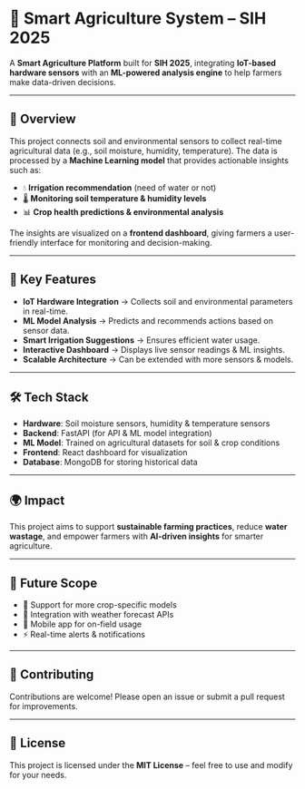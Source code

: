 # 🌱 Smart Agriculture System – SIH 2025

A **Smart Agriculture Platform** built for **SIH 2025**, integrating **IoT-based hardware sensors** with an **ML-powered analysis engine** to help farmers make data-driven decisions.

---

## 🚀 Overview
This project connects soil and environmental sensors to collect real-time agricultural data (e.g., soil moisture, humidity, temperature). The data is processed by a **Machine Learning model** that provides actionable insights such as:

- 💧 **Irrigation recommendation** (need of water or not)  
- 🌡️ **Monitoring soil temperature & humidity levels**  
- 📊 **Crop health predictions & environmental analysis**  

The insights are visualized on a **frontend dashboard**, giving farmers a user-friendly interface for monitoring and decision-making.

---

## 🔧 Key Features
- **IoT Hardware Integration** → Collects soil and environmental parameters in real-time.  
- **ML Model Analysis** → Predicts and recommends actions based on sensor data.  
- **Smart Irrigation Suggestions** → Ensures efficient water usage.  
- **Interactive Dashboard** → Displays live sensor readings & ML insights.  
- **Scalable Architecture** → Can be extended with more sensors & models.  

---

## 🛠️ Tech Stack
- **Hardware**: Soil moisture sensors, humidity & temperature sensors  
- **Backend**: FastAPI (for API & ML model integration)  
- **ML Model**: Trained on agricultural datasets for soil & crop conditions  
- **Frontend**: React dashboard for visualization  
- **Database**:  MongoDB for storing historical data  

---

## 🌍 Impact
This project aims to support **sustainable farming practices**, reduce **water wastage**, and empower farmers with **AI-driven insights** for smarter agriculture.

---

## 📌 Future Scope
- 🌾 Support for more crop-specific models  
- 📡 Integration with weather forecast APIs  
- 📱 Mobile app for on-field usage  
- ⚡ Real-time alerts & notifications  

---

## 🤝 Contributing
Contributions are welcome! Please open an issue or submit a pull request for improvements.

---

## 📜 License
This project is licensed under the **MIT License** – feel free to use and modify for your needs.
